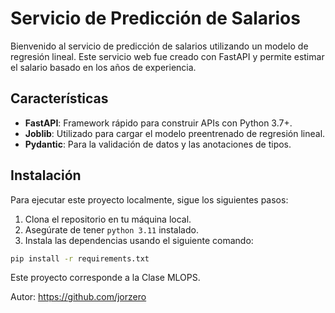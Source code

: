 # Servicio de Predicción de Salarios

Bienvenido al servicio de predicción de salarios utilizando un modelo de regresión lineal. Este servicio web fue creado con FastAPI y permite estimar el salario basado en los años de experiencia.

## Características

- **FastAPI**: Framework rápido para construir APIs con Python 3.7+.
- **Joblib**: Utilizado para cargar el modelo preentrenado de regresión lineal.
- **Pydantic**: Para la validación de datos y las anotaciones de tipos.

## Instalación

Para ejecutar este proyecto localmente, sigue los siguientes pasos:

1. Clona el repositorio en tu máquina local.
2. Asegúrate de tener `python 3.11` instalado.
3. Instala las dependencias usando el siguiente comando:
```bash
pip install -r requirements.txt
```
Este proyecto corresponde a la Clase MLOPS.

Autor: https://github.com/jorzero